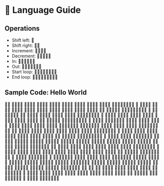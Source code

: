# 🙏 Language Guide
## Operations
- Shift left: 🙏
- Shift right: 🙏🙏
- Increment: 🙏🙏🙏🙏
- Decrement: 🙏🙏🙏🙏🙏
- In: 🙏🙏🙏🙏🙏🙏
- Out: 🙏🙏🙏🙏🙏🙏🙏
- Start loop: 🙏🙏🙏🙏🙏🙏🙏🙏
- End loop: 🙏🙏🙏🙏🙏🙏🙏🙏🙏

## Sample Code: Hello World
🙏🙏 🙏🙏🙏🙏 🙏🙏🙏🙏 🙏🙏🙏🙏 🙏🙏🙏🙏 🙏🙏🙏🙏 🙏🙏🙏🙏 🙏🙏🙏🙏 🙏🙏🙏🙏 🙏🙏🙏🙏🙏🙏🙏🙏 🙏 🙏🙏🙏🙏 🙏🙏🙏🙏 🙏🙏🙏🙏 🙏🙏🙏🙏 🙏🙏🙏🙏 🙏🙏🙏🙏 🙏🙏🙏🙏 🙏🙏🙏🙏 🙏🙏🙏🙏 🙏🙏 🙏🙏🙏🙏🙏 🙏🙏🙏🙏🙏🙏🙏🙏🙏 🙏 🙏🙏🙏🙏🙏🙏🙏 🙏🙏 🙏🙏🙏🙏 🙏🙏🙏🙏 🙏🙏🙏🙏 🙏🙏🙏🙏 🙏🙏🙏🙏🙏🙏🙏🙏 🙏 🙏🙏🙏🙏 🙏🙏🙏🙏 🙏🙏🙏🙏 🙏🙏🙏🙏 🙏🙏🙏🙏 🙏🙏🙏🙏 🙏🙏🙏🙏 🙏🙏 🙏🙏🙏🙏🙏 🙏🙏🙏🙏🙏🙏🙏🙏🙏 🙏 🙏🙏🙏🙏 🙏🙏🙏🙏🙏🙏🙏 🙏🙏🙏🙏 🙏🙏🙏🙏 🙏🙏🙏🙏 🙏🙏🙏🙏 🙏🙏🙏🙏 🙏🙏🙏🙏 🙏🙏🙏🙏 🙏🙏🙏🙏🙏🙏🙏 🙏🙏🙏🙏🙏🙏🙏 🙏🙏🙏🙏 🙏🙏🙏🙏 🙏🙏🙏🙏 🙏🙏🙏🙏🙏🙏🙏 🙏🙏 🙏🙏 🙏🙏🙏🙏 🙏🙏🙏🙏 🙏🙏🙏🙏 🙏🙏🙏🙏 🙏🙏🙏🙏 🙏🙏🙏🙏 🙏🙏🙏🙏🙏🙏🙏🙏 🙏 🙏🙏🙏🙏 🙏🙏🙏🙏 🙏🙏🙏🙏 🙏🙏🙏🙏 🙏🙏🙏🙏 🙏🙏🙏🙏 🙏🙏🙏🙏 🙏🙏 🙏🙏🙏🙏🙏 🙏🙏🙏🙏🙏🙏🙏🙏🙏 🙏 🙏🙏🙏🙏 🙏🙏🙏🙏 🙏🙏🙏🙏🙏🙏🙏 🙏🙏🙏🙏🙏 🙏🙏🙏🙏🙏 🙏🙏🙏🙏🙏 🙏🙏🙏🙏🙏 🙏🙏🙏🙏🙏 🙏🙏🙏🙏🙏 🙏🙏🙏🙏🙏 🙏🙏🙏🙏🙏 🙏🙏🙏🙏🙏 🙏🙏🙏🙏🙏 🙏🙏🙏🙏🙏 🙏🙏🙏🙏🙏 🙏🙏🙏🙏🙏🙏🙏 🙏🙏 🙏🙏🙏🙏 🙏🙏🙏🙏 🙏🙏🙏🙏 🙏🙏🙏🙏 🙏🙏🙏🙏 🙏🙏🙏🙏 🙏🙏🙏🙏🙏🙏🙏🙏 🙏 🙏🙏🙏🙏 🙏🙏🙏🙏 🙏🙏🙏🙏 🙏🙏🙏🙏 🙏🙏🙏🙏 🙏🙏🙏🙏 🙏🙏🙏🙏 🙏🙏🙏🙏 🙏🙏🙏🙏 🙏🙏 🙏🙏🙏🙏🙏 🙏🙏🙏🙏🙏🙏🙏🙏🙏 🙏 🙏🙏🙏🙏 🙏🙏🙏🙏🙏🙏🙏 🙏 🙏🙏🙏🙏🙏🙏🙏 🙏🙏🙏🙏 🙏🙏🙏🙏 🙏🙏🙏🙏 🙏🙏🙏🙏🙏🙏🙏 🙏🙏🙏🙏🙏 🙏🙏🙏🙏🙏 🙏🙏🙏🙏🙏 🙏🙏🙏🙏🙏 🙏🙏🙏🙏🙏 🙏🙏🙏🙏🙏 🙏🙏🙏🙏🙏🙏🙏 🙏🙏🙏🙏🙏 🙏🙏🙏🙏🙏 🙏🙏🙏🙏🙏 🙏🙏🙏🙏🙏 🙏🙏🙏🙏🙏 🙏🙏🙏🙏🙏 🙏🙏🙏🙏🙏 🙏🙏🙏🙏🙏 🙏🙏🙏🙏🙏🙏🙏 🙏🙏 🙏🙏 🙏🙏 🙏🙏🙏🙏 🙏🙏🙏🙏 🙏🙏🙏🙏 🙏🙏🙏🙏 🙏🙏🙏🙏🙏🙏🙏🙏 🙏 🙏🙏🙏🙏 🙏🙏🙏🙏 🙏🙏🙏🙏 🙏🙏🙏🙏 🙏🙏🙏🙏 🙏🙏🙏🙏 🙏🙏🙏🙏 🙏🙏🙏🙏 🙏🙏 🙏🙏🙏🙏🙏 🙏🙏🙏🙏🙏🙏🙏🙏🙏 🙏 🙏🙏🙏🙏 🙏🙏🙏🙏🙏🙏🙏
